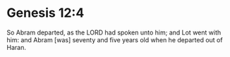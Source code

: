# Genesis 12:4

So Abram departed, as the LORD had spoken unto him; and Lot went with him: and Abram [was] seventy and five years old when he departed out of Haran.